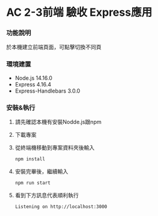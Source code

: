 # AC 2-3前端 驗收 Express應用

### 功能說明
於本機建立前端頁面，可點擊切換不同頁


### 環境建置
- Node.js 14.16.0
- Express 4.16.4
- Express-Handlebars 3.0.0



### 安裝&執行
1. 請先確認本機有安裝Nodde.js跟npm
2. 下載專案
3. 從終端機移動到專案資料夾後輸入

   ```bash
   npm install
   ```

4. 安裝完畢後，繼續輸入

   ```bash
   npm run start
   ```

5. 看到下方訊息代表順利執行


   ```bash
   Listening on http://localhost:3000
   ```